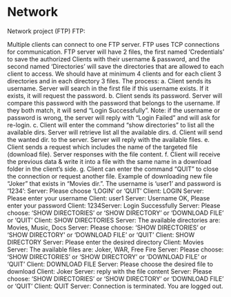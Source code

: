 # Network 
Network project (FTP) FTP:

Multiple clients can connect to one FTP server.
FTP uses TCP connections for communication.
FTP server will have 2 files, the first named ‘Credentials’ to save the authorized Clients with their username & password, and the second named ‘Directories’ will save the directories that are allowed to each client to access.
We should have at minimum 4 clients and for each client 3 directories and in each directory 3 files.
The process: a. Client sends its username.
Server will search in the first file if this username exists.
If it exists, it will request the password. b. Client sends its password.
Server will compare this password with the password that belongs to the username.
If they both match, it will send “Login Successfully”.
Note: if the username or password is wrong, the server will reply with “Login Failed” and will ask for re-login. c. Client will enter the command “show directories” to list all the available dirs.
Server will retrieve list all the available dirs. d. Client will send the wanted dir. to the server.
Server will reply with the available files. e. Client sends a request which includes the name of the targeted file (download file).
Server responses with the file content. f. Client will receive the previous data & write it into a file with the same name in a download folder in the client’s side. g. Client can enter the command “QUIT” to close the connection or request another file. Example of downloading new file “Joker” that exists in “Movies dir.”. The username is ‘user1’ and password is ‘1234’: Server: Please choose ‘LOGIN’ or ‘QUIT’ Client: LOGIN Server: Please enter your username Client: user1 Server: Username OK, Please enter your password Client: 1234Server: Login Successfully Server: Please choose: ‘SHOW DIRECTORIES’ or ‘SHOW DIRECTORY’ or ‘DOWNLOAD FILE’ or ‘QUIT’ Client: SHOW DIRECTORIES Server: The available directories are: Movies, Music, Docs Server: Please choose: ‘SHOW DIRECTORIES’ or ‘SHOW DIRECTORY’ or ‘DOWNLOAD FILE’ or ‘QUIT’ Client: SHOW DIRECTORY Server: Please enter the desired directory Client: Movies Server: The available files are: Joker, WAR, Free Fire Server: Please choose: ‘SHOW DIRECTORIES’ or ‘SHOW DIRECTORY’ or ‘DOWNLOAD FILE’ or ‘QUIT’ Client: DOWNLOAD FILE Server: Please choose the desired file to download Client: Joker Server: reply with the file content Server: Please choose: ‘SHOW DIRECTORIES’ or ‘SHOW DIRECTORY’ or ‘DOWNLOAD FILE’ or ‘QUIT’ Client: QUIT Server: Connection is terminated. You are logged out.
